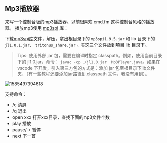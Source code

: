 ## Mp3播放器

来写一个控制台版的mp3播放器。以前很喜欢 cmd.fm 这种控制台风格的播放器。
播放mp3使用 [mp3spi](http://www.javazoom.net/mp3spi/documents.html) 库：

下载[mp3spi库](http://www.javazoom.net/mp3spi/sources.html)文件，解压，拿出根目录下的 `mp3spi1.9.5.jar` 和 lib 目录下的 `jl1.0.1.jar`、 `tritonus_share.jar` 。将这三个文件放到项目 lib 目录下。

>   Tips: 使用外部 jar 包，需要在编译时指定 classpath。例如，使用当前目录下的 jl1.0.jar，命令： `javac -cp ./jl1.0.jar  Mp3Player.java`。如果在 vscode 下开发，引入第三方包的方式是：添加 jar 包至根目录下lib文件夹，（有一些教程还要添加jar路径到.classpath 文件，我没有用到）。



 ![1585497394618](F:\java\Arava\Mp3Player\assets\1585497394618.png)



支持命令：

-   /c 清屏
-   /q 退出
-   open xxx 打开xxx目录，查找下面的mp3文件个数
-   play 播放
-   pause/→ 暂停
-   next 下一首

